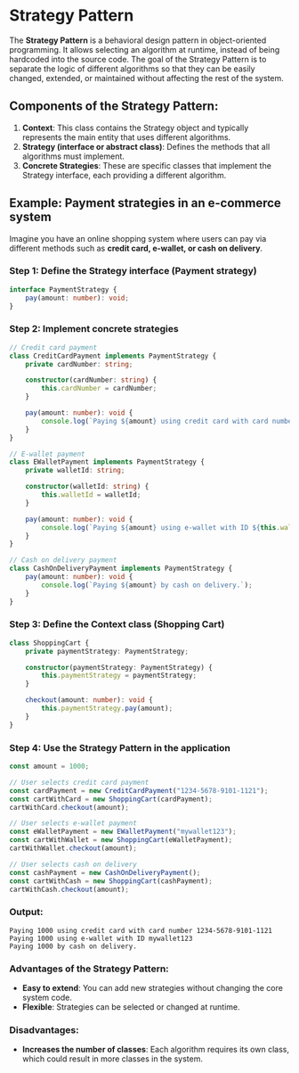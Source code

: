 
# Strategy Pattern

The **Strategy Pattern** is a behavioral design pattern in object-oriented programming. It allows selecting an algorithm at runtime, instead of being hardcoded into the source code. The goal of the Strategy Pattern is to separate the logic of different algorithms so that they can be easily changed, extended, or maintained without affecting the rest of the system.

## Components of the Strategy Pattern:
1. **Context**: This class contains the Strategy object and typically represents the main entity that uses different algorithms.
2. **Strategy (interface or abstract class)**: Defines the methods that all algorithms must implement.
3. **Concrete Strategies**: These are specific classes that implement the Strategy interface, each providing a different algorithm.

## Example: Payment strategies in an e-commerce system

Imagine you have an online shopping system where users can pay via different methods such as **credit card, e-wallet, or cash on delivery**.

### Step 1: Define the Strategy interface (Payment strategy)
```typescript
interface PaymentStrategy {
    pay(amount: number): void;
}
```

### Step 2: Implement concrete strategies
```typescript
// Credit card payment
class CreditCardPayment implements PaymentStrategy {
    private cardNumber: string;

    constructor(cardNumber: string) {
        this.cardNumber = cardNumber;
    }

    pay(amount: number): void {
        console.log(`Paying ${amount} using credit card with card number ${this.cardNumber}`);
    }
}

// E-wallet payment
class EWalletPayment implements PaymentStrategy {
    private walletId: string;

    constructor(walletId: string) {
        this.walletId = walletId;
    }

    pay(amount: number): void {
        console.log(`Paying ${amount} using e-wallet with ID ${this.walletId}`);
    }
}

// Cash on delivery payment
class CashOnDeliveryPayment implements PaymentStrategy {
    pay(amount: number): void {
        console.log(`Paying ${amount} by cash on delivery.`);
    }
}
```

### Step 3: Define the Context class (Shopping Cart)
```typescript
class ShoppingCart {
    private paymentStrategy: PaymentStrategy;

    constructor(paymentStrategy: PaymentStrategy) {
        this.paymentStrategy = paymentStrategy;
    }

    checkout(amount: number): void {
        this.paymentStrategy.pay(amount);
    }
}
```

### Step 4: Use the Strategy Pattern in the application
```typescript
const amount = 1000;

// User selects credit card payment
const cardPayment = new CreditCardPayment("1234-5678-9101-1121");
const cartWithCard = new ShoppingCart(cardPayment);
cartWithCard.checkout(amount);

// User selects e-wallet payment
const eWalletPayment = new EWalletPayment("mywallet123");
const cartWithWallet = new ShoppingCart(eWalletPayment);
cartWithWallet.checkout(amount);

// User selects cash on delivery
const cashPayment = new CashOnDeliveryPayment();
const cartWithCash = new ShoppingCart(cashPayment);
cartWithCash.checkout(amount);
```

### Output:
```
Paying 1000 using credit card with card number 1234-5678-9101-1121
Paying 1000 using e-wallet with ID mywallet123
Paying 1000 by cash on delivery.
```

### Advantages of the Strategy Pattern:
- **Easy to extend**: You can add new strategies without changing the core system code.
- **Flexible**: Strategies can be selected or changed at runtime.

### Disadvantages:
- **Increases the number of classes**: Each algorithm requires its own class, which could result in more classes in the system.
